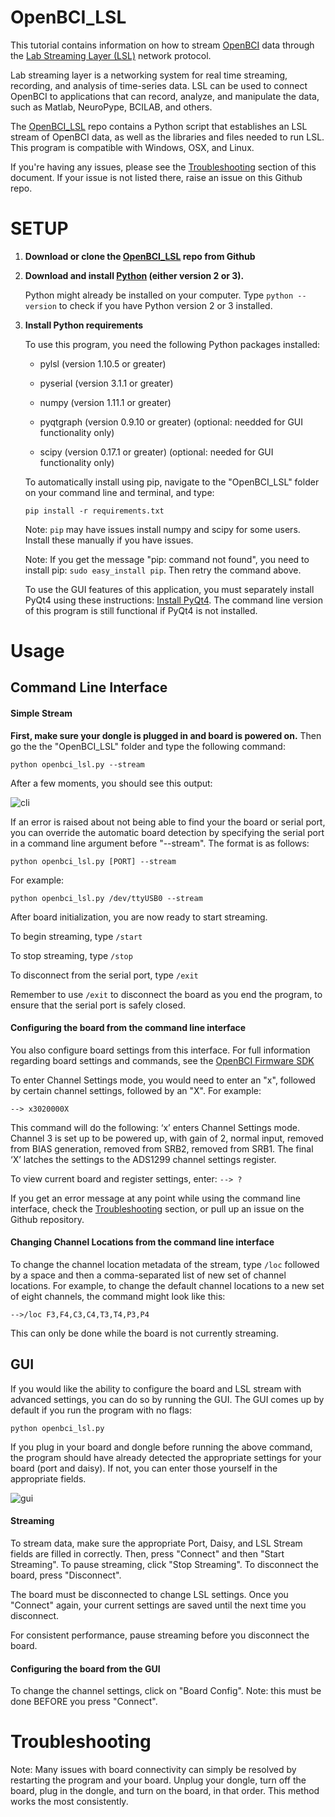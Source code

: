 OpenBCI_LSL
==============

This tutorial contains information on how to stream [OpenBCI](http://openbci.com/) data through the [Lab Streaming Layer (LSL)](https://github.com/sccn/labstreaminglayer) network protocol.

Lab streaming layer is a networking system for real time streaming, recording, and analysis of time-series data. LSL can be used to connect OpenBCI to applications that can record, analyze, and manipulate the data, such as Matlab, NeuroPype, BCILAB, and others.

The [OpenBCI_LSL](link) repo contains a Python script that establishes an LSL stream of OpenBCI data, as well as the libraries and files needed to run LSL. This program is compatible with Windows, OSX, and Linux.

If you're having any issues, please see the [Troubleshooting](#TROUBLESHOOTING) section of this document. If your issue is not listed there, raise an issue on this Github repo.


# SETUP

1. **Download or clone the [OpenBCI_LSL](https://github.com/OpenBCI/OpenBCI_LSL) repo from Github**

2. **Download and install [Python](https://www.python.org/downloads/) (either version 2 or 3).**

	Python might already be installed on your computer. Type `python --version` to check if you have Python version 2 or 3 installed. 

3. **Install Python requirements**

	To use this program, you need the following Python packages installed:
	
	- pylsl (version 1.10.5 or greater)
	
	- pyserial (version 3.1.1 or greater)
	
	- numpy (version 1.11.1 or greater)
	
	- pyqtgraph (version 0.9.10 or greater) (optional: needded for GUI functionality only)
	
	- scipy (version 0.17.1 or greater) (optional: needed for GUI functionality only)
	
	

	To automatically install using pip, navigate to the "OpenBCI_LSL" folder on your command line and terminal, and type:

	`pip install -r requirements.txt`

	Note: `pip` may have issues install numpy and scipy for some users. Install these manually if you have issues.
	
	Note: If you get the message "pip: command not found", you need to install pip: `sudo easy_install pip`. Then retry the command above.
	
	To use the GUI features of this application, you must separately install PyQt4 using these instructions: [Install PyQt4](http://pyqt.sourceforge.net/Docs/PyQt4/installation.html). The command line version of this program is still functional if PyQt4 is not installed.


# Usage

## Command Line Interface

#### Simple Stream

**First, make sure your dongle is plugged in and board is powered on.** Then go the the "OpenBCI_LSL" folder and type the following command:

`python openbci_lsl.py --stream`

After a few moments, you should see this output:

![cli](https://raw.githubusercontent.com/gabrielibagon/OpenBCI_LSL/master/images/CLI.jpg)

If an error is raised about not being able to find your the board or serial port, you can override the automatic board detection by specifying the serial port in a command line argument before "--stream". The format is as follows:

`python openbci_lsl.py [PORT] --stream`

For example:

`python openbci_lsl.py /dev/ttyUSB0 --stream`

After board initialization, you are now ready to start streaming.

To begin streaming, type `/start`

To stop streaming, type `/stop`

To disconnect from the serial port, type `/exit` 

Remember to use `/exit` to disconnect the board as you end the program, to ensure that the serial port is safely closed.

#### Configuring the board from the command line interface

You also configure board settings from this interface. For full information regarding board settings and commands, see the [OpenBCI Firmware SDK](http://docs.openbci.com/software/01-OpenBCI_SDK)

To enter Channel Settings mode, you would need to enter an "x", followed by certain channel settings, followed by an "X". For example:

`--> x3020000X `

This command will do the following: ‘x’ enters Channel Settings mode. Channel 3 is set up to be powered up, with gain of 2, normal input, removed from BIAS generation, removed from SRB2, removed from SRB1. The final ‘X’ latches the settings to the ADS1299 channel settings register.

To view current board and register settings, enter: `--> ?`

If you get an error message at any point while using the command line interface, check the [Troubleshooting](#troubleshooting) section, or pull up an issue on the Github repository.

#### Changing Channel Locations from the command line interface

To change the channel location metadata of the stream, type `/loc` followed by a space and then a comma-separated list of new set of channel locations. For example, to change the default channel locations to a new set of eight channels, the command might look like this:

`-->/loc F3,F4,C3,C4,T3,T4,P3,P4`

This can only be done while the board is not currently streaming.

## GUI

If you would like the ability to configure the board and LSL stream with advanced settings, you can do so by running the GUI. The GUI comes up by default if you run the program with no flags:

`python openbci_lsl.py`

If you plug in your board and dongle before running the above command, the program should have already detected the appropriate settings for your board (port and daisy). If not, you can enter those yourself in the appropriate fields.

![gui](https://raw.githubusercontent.com/gabrielibagon/OpenBCI_LSL/master/images/GUI.jpg)

#### Streaming
To stream data, make sure the appropriate Port, Daisy, and LSL Stream fields are filled in correctly. Then, press "Connect" and then "Start Streaming". To pause streaming, click "Stop Streaming". To disconnect the board, press "Disconnect".

The board must be disconnected to change LSL settings. Once you "Connect" again, your current settings are saved until the next time you disconnect.

For consistent performance, pause streaming before you disconnect the board.

#### Configuring the board from the GUI
To change the channel settings, click on "Board Config". Note: this must be done BEFORE you press "Connect".

# Troubleshooting

Note: Many issues with board connectivity can simply be resolved by restarting the program and your board. Unplug your dongle, turn off the board, plug in the dongle, and turn on the board, in that order. This method works the most consistently.
